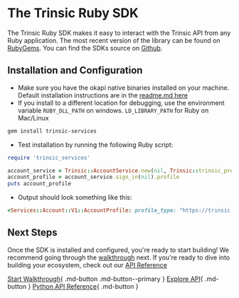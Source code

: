 # The Trinsic Ruby SDK

The Trinsic Ruby SDK makes it easy to interact with the Trinsic API from any Ruby application. The most recent version of the library can be found on [RubyGems](https://rubygems.org/gems/trinsic-services). You can find the SDKs source on [Github](https://github.com/trinsic-id/sdk/ruby).

## Installation and Configuration
* Make sure you have the okapi native binaries installed on your machine. Default installation instructions are in the [readme.md here](https://github.com/trinsic-id/okapi/)
* If you install to a different location for debugging, use the environment variable `RUBY_DLL_PATH` on windows. `LD_LIBRARY_PATH` for Ruby on Mac/Linux
```bash
gem install trinsic-services
```
* Test installation by running the following Ruby script:
```ruby
require 'trinsic_services'

account_service = Trinsic::AccountService.new(nil, Trinsic::trinsic_prod_server)
account_profile = account_service.sign_in(nil).profile
puts account_profile
```
* Output should look something like this:
```ruby
<Services::Account::V1::AccountProfile: profile_type: "https://trinsic.id/security/v1/oberon", auth_data: ")urn:trinsic:wallets:bbBEp9EmV1NNWMadBhit2$19ac25ae-2fd0-44d1-9ef7-73cc668e8f7d", auth_token: "▒", protection: <Services::Account::V1::TokenProtection: enabled: false, method: :None>>
```

## Next Steps
Once the SDK is installed and configured, you're ready to start building! We recommend going through the [walkthrough](../walkthroughs/vaccination.md) next. If you're ready to dive into building your ecosystem, check out our [API Reference](../reference/index.md)

[Start Walkthrough](../walkthroughs/vaccination.md){ .md-button .md-button--primary } [Explore API](../reference/index.md){ .md-button } [Python API Reference](../reference/ruby.md){ .md-button }
